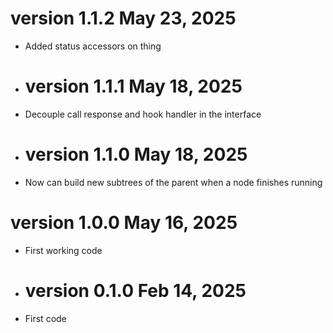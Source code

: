 # version 1.1.2  May 23, 2025
* Added status accessors on thing

* # version 1.1.1  May 18, 2025
* Decouple call response and hook handler in the interface

* # version 1.1.0  May 18, 2025
* Now can build new subtrees of the parent when a node finishes running

# version 1.0.0  May 16, 2025
* First working code

* # version 0.1.0  Feb 14, 2025
* First code
